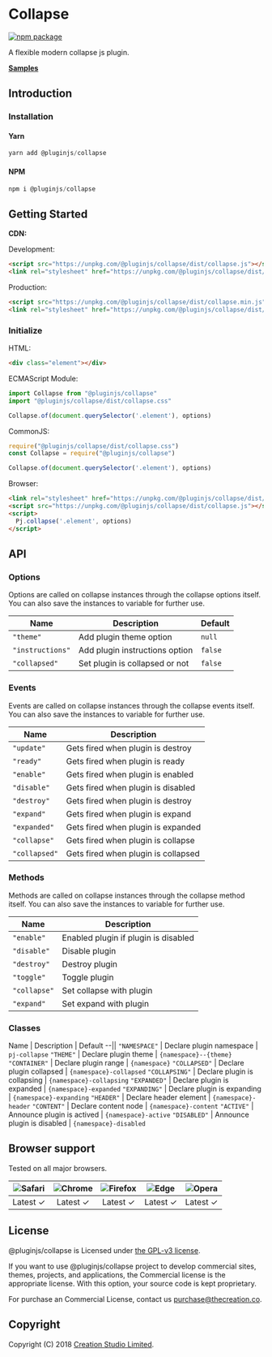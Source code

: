 # Collapse

[![npm package](https://img.shields.io/npm/v/@pluginjs/collapse.svg)](https://www.npmjs.com/package/@pluginjs/collapse)

A flexible modern collapse js plugin.

**[Samples](https://codesandbox.io/s/github/pluginjs/pluginjs/tree/master/modules/collapse/samples)**

## Introduction

### Installation

#### Yarn

```javascript
yarn add @pluginjs/collapse
```

#### NPM

```javascript
npm i @pluginjs/collapse
```

## Getting Started

**CDN:**

Development:

```html
<script src="https://unpkg.com/@pluginjs/collapse/dist/collapse.js"></script>
<link rel="stylesheet" href="https://unpkg.com/@pluginjs/collapse/dist/collapse.css">
```

Production:

```html
<script src="https://unpkg.com/@pluginjs/collapse/dist/collapse.min.js"></script>
<link rel="stylesheet" href="https://unpkg.com/@pluginjs/collapse/dist/collapse.min.css">
```

### Initialize

HTML:

```html
<div class="element"></div>
```

ECMAScript Module:

```javascript
import Collapse from "@pluginjs/collapse"
import "@pluginjs/collapse/dist/collapse.css"

Collapse.of(document.querySelector('.element'), options)
```

CommonJS:

```javascript
require("@pluginjs/collapse/dist/collapse.css")
const Collapse = require("@pluginjs/collapse")

Collapse.of(document.querySelector('.element'), options)
```

Browser:

```html
<link rel="stylesheet" href="https://unpkg.com/@pluginjs/collapse/dist/collapse.css">
<script src="https://unpkg.com/@pluginjs/collapse/dist/collapse.js"></script>
<script>
  Pj.collapse('.element', options)
</script>
```

## API

### Options

Options are called on collapse instances through the collapse options itself.
You can also save the instances to variable for further use.

Name | Description | Default
--|--|--
`"theme"` | Add plugin theme option | `null`
`"instructions"` | Add plugin instructions option | `false`
`"collapsed"` | Set plugin is collapsed or not | `false`

### Events

Events are called on collapse instances through the collapse events itself.
You can also save the instances to variable for further use.

Name | Description
--|--
`"update"` | Gets fired when plugin is destroy
`"ready"` | Gets fired when plugin is ready
`"enable"` | Gets fired when plugin is enabled
`"disable"` | Gets fired when plugin is disabled
`"destroy"` | Gets fired when plugin is destroy
`"expand"` | Gets fired when plugin is expand
`"expanded"` | Gets fired when plugin is expanded
`"collapse"` | Gets fired when plugin is collapse
`"collapsed"` | Gets fired when plugin is collapsed

### Methods

Methods are called on collapse instances through the collapse method itself.
You can also save the instances to variable for further use.

Name | Description
--|--
`"enable"` | Enabled plugin if plugin is disabled
`"disable"` | Disable plugin
`"destroy"` | Destroy plugin
`"toggle"` | Toggle plugin
`"collapse"` | Set collapse with plugin
`"expand"` | Set expand with plugin

### Classes

Name | Description | Default
--||
`"NAMESPACE"` | Declare plugin namespace | `pj-collapse`
`"THEME"` | Declare plugin theme | `{namespace}--{theme}`
`"CONTAINER"` | Declare plugin range | `{namespace}`
`"COLLAPSED"` | Declare plugin collapsed | `{namespace}-collapsed`
`"COLLAPSING"` | Declare plugin is collapsing | `{namespace}-collapsing`
`"EXPANDED"` | Declare plugin is expanded | `{namespace}-expanded`
`"EXPANDING"` | Declare plugin is expanding | `{namespace}-expanding`
`"HEADER"` | Declare header element | `{namespace}-header`
`"CONTENT"` | Declare content node | `{namespace}-content`
`"ACTIVE"` | Announce plugin is actived | `{namespace}-active`
`"DISABLED"` | Announce plugin is disabled | `{namespace}-disabled`

## Browser support

Tested on all major browsers.

| <img src="https://raw.githubusercontent.com/alrra/browser-logos/master/src/safari/safari_32x32.png" alt="Safari"> | <img src="https://raw.githubusercontent.com/alrra/browser-logos/master/src/chrome/chrome_32x32.png" alt="Chrome"> | <img src="https://raw.githubusercontent.com/alrra/browser-logos/master/src/firefox/firefox_32x32.png" alt="Firefox"> | <img src="https://raw.githubusercontent.com/alrra/browser-logos/master/src/edge/edge_32x32.png" alt="Edge"> | <img src="https://raw.githubusercontent.com/alrra/browser-logos/master/src/opera/opera_32x32.png" alt="Opera"> |
|:--:|:--:|:--:|:--:|:--:|
| Latest ✓ | Latest ✓ | Latest ✓ | Latest ✓ | Latest ✓ |

## License

@pluginjs/collapse is Licensed under [the GPL-v3 license](LICENSE).

If you want to use @pluginjs/collapse project to develop commercial sites, themes, projects, and applications, the Commercial license is the appropriate license. With this option, your source code is kept proprietary.

For purchase an Commercial License, contact us purchase@thecreation.co.

## Copyright

Copyright (C) 2018 [Creation Studio Limited](creationstudio.com).